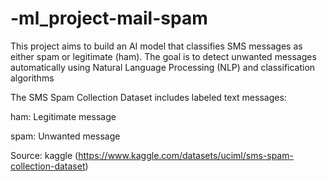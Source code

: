 # -ml_project-mail-spam

This project aims to build an AI model that classifies SMS messages as either spam or legitimate (ham). The goal is to detect unwanted messages automatically using Natural Language Processing (NLP) and classification algorithms

The SMS Spam Collection Dataset includes labeled text messages:

ham: Legitimate message

spam: Unwanted message

Source: kaggle (https://www.kaggle.com/datasets/uciml/sms-spam-collection-dataset)
